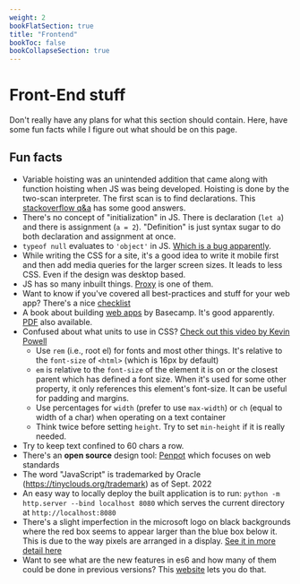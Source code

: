 ```yaml
---
weight: 2
bookFlatSection: true
title: "Frontend"
bookToc: false
bookCollapseSection: true
---
```


# Front-End stuff
Don't really have any plans for what this section should contain.
Here, have some fun facts while I figure out what should be on this page.

## Fun facts
* Variable hoisting was an unintended addition that came along with function hoisting when JS was
being developed. Hoisting is done by the two-scan interpreter. The first scan is to find declarations.
This [stackoverflow q&a](https://stackoverflow.com/questions/15005098/why-does-javascript-hoist-variables) has some good answers.
* There's no concept of "initialization" in JS.
There is declaration (`let a`) and there is assignment (`a = 2`).
"Definition" is just syntax sugar to do both declaration and assignment at once.
* `typeof null` evaluates to `'object'` in JS. [Which is a bug apparently](http://crockford.com/javascript/remedial.html).
* While writing the CSS for a site, it's a good idea to write it mobile first and then add
media queries for the larger screen sizes. It leads to less CSS. Even if the design was desktop based.
* JS has so many inbuilt things. [Proxy](https://developer.mozilla.org/en-US/docs/Web/JavaScript/Reference/Global_Objects/Proxy) is one of them.
* Want to know if you've covered all best-practices and stuff for your web app?
There's a nice [checklist](https://frontendchecklist.io)
* A book about building [web apps](https://basecamp.com/gettingreal) by Basecamp. It's good apparently.
[PDF](https://basecamp.com/gettingreal/getting-real.pdf) also available.
* Confused about what units to use in CSS? [Check out this video by Kevin Powell](https://www.youtube.com/watch?v=N5wpD9Ov_To)
    * Use `rem` (i.e., root el) for fonts and most other things. It's relative to the `font-size` of `<html>` (which is 16px by default)
    * `em` is relative to the `font-size` of the element it is on or the closest parent which has defined a font size. When it's used for some other property, it only references this element's font-size. It can be useful for padding and margins.
    * Use percentages for `width` (prefer to use `max-width`) or `ch` (equal to width of a char) when operating on a text container
    * Think twice before setting `height`. Try to set `min-height` if it is really needed.
* Try to keep text confined to 60 chars a row.
* There's an **open source** design tool: [Penpot](https://penpot.app) which focuses on web standards
* The word "JavaScript" is trademarked by Oracle (https://tinyclouds.org/trademark) as of Sept. 2022
* An easy way to locally deploy the built application is to run: `python -m http.server --bind localhost 8080` which serves the current directory at `http://localhost:8080`
* There's a slight imperfection in the microsoft logo on black backgrounds
where the red box seems to appear larger than the blue box below it. This is due to the way pixels
are arranged in a display. [See it in more detail here](https://www.avforums.com/threads/anyone-else-have-an-offset-blue-and-red-square-on-the-microsoft-logo-of-office-2019.2310709/)
* Want to see what are the new features in es6 and how many of them could be done in previous versions? This [website](http://es6-features.org/#Constants) lets you do that.